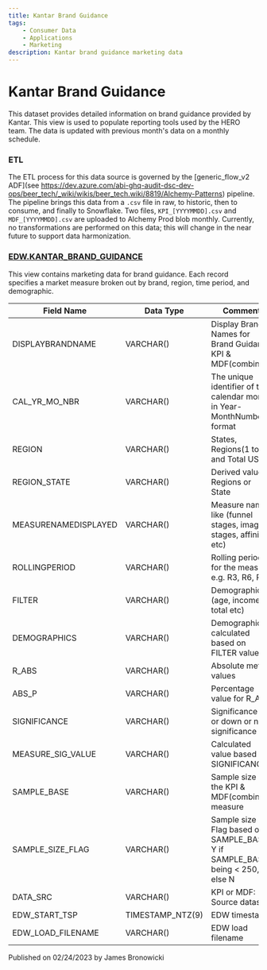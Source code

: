 ```yaml
---
title: Kantar Brand Guidance
tags:
    - Consumer Data
    - Applications
    - Marketing
description: Kantar brand guidance marketing data
---
```


# Kantar Brand Guidance  
This dataset provides detailed information on brand guidance provided by Kantar. This view is used to populate reporting tools used by the HERO team. The data is updated with previous month's data on a monthly schedule. 
	
### ETL
The ETL process for this data source is governed by the [generic_flow_v2 ADF](see https://dev.azure.com/abi-ghq-audit-dsc-dev-ops/beer_tech/_wiki/wikis/beer_tech.wiki/8819/Alchemy-Patterns) pipeline. The pipeline brings this data from a `.csv` file in raw, to historic, then to consume, and finally to Snowflake. Two files, `KPI_[YYYYMMDD].csv` and `MDF_[YYYYMMDD].csv` are uploaded to Alchemy Prod blob monthly. Currently, no transformations are performed on this data; this will change in the near future to support data harmonization. 



### **[EDW.KANTAR\_BRAND\_GUIDANCE](https://app.snowflake.com/east-us-2.azure/abinbev_naz/#/data/databases/ABI_WH/schemas/EDW/view/BRND_GUIDANCE)**
This view contains marketing data for brand guidance. Each record specifies a market measure broken out by brand, region, time period, and demographic.


| **Field Name** | **Data Type** | **Comment** |
| --- | --- | --- | 
|DISPLAYBRANDNAME|VARCHAR()|Display Brand Names for Brand Guidance KPI & MDF(combined)|
|CAL_YR_MO_NBR|VARCHAR()|The unique identifier of the calendar month, in Year-MonthNumber format|
|REGION|VARCHAR()|States, Regions(1 to 6) and Total US|
|REGION_STATE|VARCHAR()|Derived value: Regions or State|
|MEASURENAMEDISPLAYED|VARCHAR()|Measure names like (funnel stages, imagery stages, affinity etc)|
|ROLLINGPERIOD|VARCHAR()|Rolling period for the measure e.g. R3, R6, R12|
|FILTER|VARCHAR()|Demographics (age, income, total etc)|
|DEMOGRAPHICS|VARCHAR()|Demographics calculated based on FILTER values|
|R_ABS|VARCHAR()|Absolute metric values|
|ABS_P|VARCHAR()|Percentage value for R_ABS|
|SIGNIFICANCE|VARCHAR()|Significance up or down or no significance |
|MEASURE_SIG_VALUE|VARCHAR()|Calculated value based on SIGNIFICANCE|
|SAMPLE_BASE|VARCHAR()|Sample size of the KPI & MDF(combined) measure|
|SAMPLE_SIZE_FLAG|VARCHAR()|Sample size Flag based on SAMPLE_BASE. Y if SAMPLE_BASE being < 250, else N|
|DATA_SRC|VARCHAR()|KPI or MDF: Source dataset|
|EDW_START_TSP|TIMESTAMP_NTZ(9)|EDW timestamp|
|EDW_LOAD_FILENAME| VARCHAR()|EDW load filename| 

Published on 02/24/2023 by James Bronowicki


